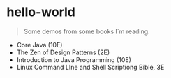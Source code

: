 # hello-world

>Some demos from some books I`m reading.

- Core Java (10E)
- The Zen of Design Patterns (2E)
- Introduction to Java Programming (10E)
- Linux Command LIne and Shell Scriptiong Bible, 3E
